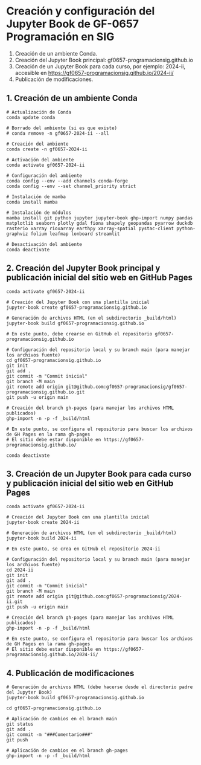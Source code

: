 # Creación y configuración del Jupyter Book de GF-0657 Programación en SIG

1. Creación de un ambiente Conda.
2. Creación del Jupyter Book principal: gf0657-programacionsig.github.io
3. Creación de un Jupyter Book para cada curso, por ejemplo: 2024-ii, accesible en https://gf0657-programacionsig.github.io/2024-ii/
4. Publicación de modificaciones.

## 1. Creación de un ambiente Conda

```shell
# Actualización de Conda
conda update conda

# Borrado del ambiente (si es que existe)
# conda remove -n gf0657-2024-ii --all

# Creación del ambiente
conda create -n gf0657-2024-ii

# Activación del ambiente
conda activate gf0657-2024-ii

# Configuración del ambiente
conda config --env --add channels conda-forge
conda config --env --set channel_priority strict

# Instalación de mamba
conda install mamba

# Instalación de módulos
mamba install git python jupyter jupyter-book ghp-import numpy pandas matplotlib seaborn plotly gdal fiona shapely geopandas pyarrow duckdb rasterio xarray rioxarray earthpy xarray-spatial pystac-client python-graphviz folium leafmap lonboard streamlit

# Desactivación del ambiente
conda deactivate
```

## 2. Creación del Jupyter Book principal y publicación inicial del sitio web en GitHub Pages

```shell
conda activate gf0657-2024-ii

# Creación del Jupyter Book con una plantilla inicial
jupyter-book create gf0657-programacionsig.github.io

# Generación de archivos HTML (en el subdirectorio _build/html)
jupyter-book build gf0657-programacionsig.github.io

# En este punto, debe crearse en GitHub el repositorio gf0657-programacionsig.github.io

# Configuración del repositorio local y su branch main (para manejar los archivos fuente)
cd gf0657-programacionsig.github.io
git init
git add .
git commit -m "Commit inicial"
git branch -M main
git remote add origin git@github.com:gf0657-programacionsig/gf0657-programacionsig.github.io.git
git push -u origin main

# Creación del branch gh-pages (para manejar los archivos HTML publicados)
ghp-import -n -p -f _build/html

# En este punto, se configura el repositorio para buscar los archivos de GH Pages en la rama gh-pages
# El sitio debe estar disponible en https://gf0657-programacionsig.github.io/

conda deactivate
```

## 3. Creación de un Jupyter Book para cada curso y publicación inicial del sitio web en GitHub Pages

```shell
conda activate gf0657-2024-ii

# Creación del Jupyter Book con una plantilla inicial
jupyter-book create 2024-ii

# Generación de archivos HTML (en el subdirectorio _build/html)
jupyter-book build 2024-ii

# En este punto, se crea en GitHub el repositorio 2024-ii

# Configuración del repositorio local y su branch main (para manejar los archivos fuente)
cd 2024-ii
git init
git add .
git commit -m "Commit inicial"
git branch -M main
git remote add origin git@github.com:gf0657-programacionsig/2024-ii.git
git push -u origin main

# Creación del branch gh-pages (para manejar los archivos HTML publicados)
ghp-import -n -p -f _build/html

# En este punto, se configura el repositorio para buscar los archivos de GH Pages en la rama gh-pages
# El sitio debe estar disponible en https://gf0657-programacionsig.github.io/2024-ii/
```

## 4. Publicación de modificaciones

```shell
# Generación de archivos HTML (debe hacerse desde el directorio padre del Jupyter Book)
jupyter-book build gf0657-programacionsig.github.io

cd gf0657-programacionsig.github.io

# Aplicación de cambios en el branch main
git status
git add .
git commit -m "###Comentario###"
git push

# Aplicación de cambios en el branch gh-pages
ghp-import -n -p -f _build/html
```